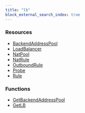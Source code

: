 ```yaml
---
title: "lb"
block_external_search_index: true
---
```


<!-- WARNING: this file was generated by Pulumi Docs Generator. -->
<!-- Do not edit by hand unless you're certain you know what you are doing! -->

<style>
  table td p { margin-top: 0; margin-bottom: 0; }
</style>

<h3>Resources</h3>
<ul class="api">
    <li><a href="backendaddresspool"><span class="symbol resource"></span>BackendAddressPool</a></li>
    <li><a href="loadbalancer"><span class="symbol resource"></span>LoadBalancer</a></li>
    <li><a href="natpool"><span class="symbol resource"></span>NatPool</a></li>
    <li><a href="natrule"><span class="symbol resource"></span>NatRule</a></li>
    <li><a href="outboundrule"><span class="symbol resource"></span>OutboundRule</a></li>
    <li><a href="probe"><span class="symbol resource"></span>Probe</a></li>
    <li><a href="rule"><span class="symbol resource"></span>Rule</a></li>
</ul>

<h3>Functions</h3>
<ul class="api">
    <li><a href="getbackendaddresspool"><span class="symbol datasource"></span>GetBackendAddressPool</a></li>
    <li><a href="getlb"><span class="symbol datasource"></span>GetLB</a></li>
</ul>

